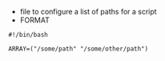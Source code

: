 - file to configure a list of paths for a script
- FORMAT
```
#!/bin/bash

ARRAY=("/some/path" "/some/other/path")
```